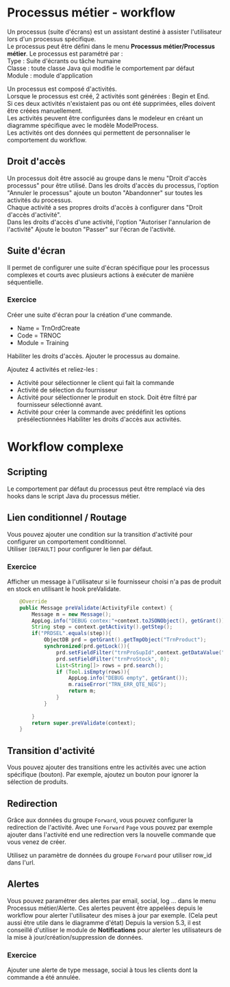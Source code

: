 Processus métier - workflow
====================

Un processus (suite d'écrans) est un assistant destiné à assister l'utilisateur lors d'un processus spécifique.  
Le processus peut être défini dans le menu **Processus métier/Processus métier**.
Le processus est paramétré par :  
    Type : Suite d'écrants ou tâche humaine  
    Classe : toute classe Java qui modifie le comportement par défaut  
    Module : module d'application  

Un processus est composé d'activités.  
Lorsque le processus est créé, 2 activités sont générées : Begin et End.  
Si ces deux activités n'existaient pas ou ont été supprimées, elles doivent être créées manuellement.  
Les activités peuvent être configurées dans le modeleur en créant un diagramme spécifique avec le modèle ModelProcess.  
Les activités ont des données qui permettent de personnaliser le comportement du workflow.  
## Droit d'accès
Un processus doit être associé au groupe dans le menu "Droit d'accès processus" pour être utilisé.
Dans les droits d'accès du processus, l'option "Annuler le processus" ajoute un bouton "Abandonner" sur toutes les activités du processus.   
Chaque activité a ses propres droits d'accès à configurer dans "Droit d'accès d'activité".  
Dans les droits d'accès d'une activité, l'option "Autoriser l'annularion de l'activité" Ajoute le bouton "Passer" sur l'écran de l'activité.  

## Suite d'écran
Il permet de configurer une suite d'écran spécifique pour les processus complexes et courts avec plusieurs actions à exécuter de manière séquentielle.
### Exercice
Créer une suite d'écran pour la création d'une commande.
* Name = TrnOrdCreate
* Code = TRNOC
* Module = Training

Habiliter les droits d'accès.
Ajouter le processus au domaine.

Ajoutez 4 activités et reliez-les :
* Activité pour sélectionner le client qui fait la commande
* Activité de sélection du fournisseur
* Activité pour sélectionner le produit en stock. Doit être filtré par fournisseur sélectionné avant.
* Activité pour créer la commande avec prédéfinit les options présélectionnées
Habiliter les droits d'accès aux activités.

<!-- ## Processus long A VOIR 
Il permet de configurer un assistant de processus long comme pour un suivi de tâche. Le processus peut avoir un temps limité pour être traité de même que toutes ses activités. Pour notre exemple, cela permet d'ajouter un processus de traitement par le fourniseur de la commande avec différents états et des délais de traitment a respecter.
 -->

# Workflow complexe

## Scripting
Le comportement par défaut du processus peut être remplacé via des hooks dans le script Java du processus métier.

## Lien conditionnel / Routage
Vous pouvez ajouter une condition sur la transition d'activité pour configurer un comportement conditionnel.  
Utiliser `[DEFAULT]` pour configurer le lien par défaut.  

### Exercice
Afficher un message à l'utilisateur si le fournisseur choisi n'a pas de produit en stock en utilisant le hook preValidate.
```java
	@Override
	public Message preValidate(ActivityFile context) {
		Message m = new Message();
		AppLog.info("DEBUG contex:"+context.toJSONObject(), getGrant());
		String step = context.getActivity().getStep();
		if("PRDSEL".equals(step)){
			ObjectDB prd = getGrant().getTmpObject("TrnProduct");
			synchronized(prd.getLock()){
				prd.setFieldFilter("trnProSupId",context.getDataValue("Field", "row_id"));
				prd.setFieldFilter("trnProStock", 0);
				List<String[]> rows = prd.search();
				if (Tool.isEmpty(rows)){
					AppLog.info("DEBUG empty", getGrant());
					m.raiseError("TRN_ERR_QTE_NEG");
					return m; 
				}
			} 
			
		}
		return super.preValidate(context);
	}
```

## Transition d'activité
Vous pouvez ajouter des transitions entre les activités avec une action spécifique (bouton).
Par exemple, ajoutez un bouton pour ignorer la sélection de produits.
## Redirection
Grâce aux données du groupe `Forward`, vous pouvez configurer la redirection de l'activité.
Avec une `Forward` `Page` vous pouvez par exemple ajouter dans l'activité end une redirection vers la nouvelle commande que vous venez de créer.

Utilisez un paramètre de données du groupe `Forward` pour utiliser row_id dans l'url.

## Alertes
Vous pouvez paramétrer des alertes par email, social, log ... dans le menu Processus métier/Alerte.
Ces alertes peuvent être appelées depuis le workflow pour alerter l'utilisateur des mises à jour par exemple.
(Cela peut aussi être utile dans le diagramme d'état)
Depuis la version 5.3, il est conseillé d'utiliser le module de **Notifications** pour alerter les utilisateurs de la mise à jour/création/suppression de données.


### Exercice
Ajouter une alerte de type message, social à tous les clients dont la commande a été annulée.
